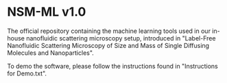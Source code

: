 # NSM-ML v1.0
 
The official repository containing the machine learning tools used in our in-house nanofluidic scattering microscopy setup, introduced in "Label-Free Nanofluidic Scattering Microscopy of Size and Mass of Single Diffusing Molecules and Nanoparticles".

To demo the software, please follow the instructions found in "Instructions for Demo.txt". 

